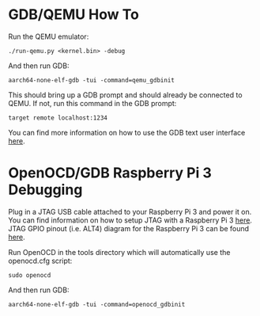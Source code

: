 # GDB/QEMU How To

Run the QEMU emulator:

`./run-qemu.py <kernel.bin> -debug`

And then run GDB:

`aarch64-none-elf-gdb -tui -command=qemu_gdbinit`

This should bring up a GDB prompt and should already be connected to QEMU. If not, run this command in the GDB prompt:

`target remote localhost:1234`

You can find more information on how to use the GDB text user interface [here](https://sourceware.org/gdb/onlinedocs/gdb/TUI.html).

# OpenOCD/GDB Raspberry Pi 3 Debugging

Plug in a JTAG USB cable attached to your Raspberry Pi 3 and power it on.
You can find information on how to setup JTAG with a Raspberry Pi 3 [here](https://www.suse.com/c/debugging-raspberry-pi-3-with-jtag/).
JTAG GPIO pinout (i.e. ALT4) diagram for the Raspberry Pi 3 can be found [here](https://pinout.xyz/pinout/jtag#).

Run OpenOCD in the tools directory which will automatically use the openocd.cfg script:

`sudo openocd`

And then run GDB:

`aarch64-none-elf-gdb -tui -command=openocd_gdbinit`
